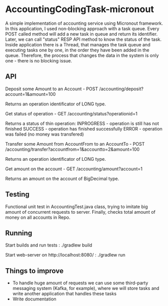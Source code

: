 # AccountingCodingTask-micronout
A simple implementation of accounting service using Micronout framework.
In this application, I used non-blocking approach with a task queue. Every POST called method will add a new task in queue and return its identifier. Later, we can call "status" RESP API method to know the status of the task.
Inside application there is a Thread, that manages the task queue and executing tasks one by one, in the order they have been added in the queue. Therefore, the process that changes the data in the system is only one - there is no blocking issue.

## API

Deposit some Amount to an Account -
POST /accounting/deposit?account=1&amount=100

Returns an operation identificator of LONG type.

Get status of operation -
GET /accounting/status?operationid=1

Returns a status of thin operation:
INPROGRESS - operation is still has not finished
SUCCESS - operation has finished successfully
ERROR - operation was failed (no money was transfered)

Transfer some Amount from AccountFrom to an AccountTo -
POST /accounting/transfer?accountfrom=1&accountto=2&amount=100

Returns an operation identificator of LONG type.

Get amount on the account -
GET /accounting/amount?account=1

Returns an amount on the account of BigDecimal type.


## Testing

Functional unit test in AccountingTest.java class, trying to imitate big amount of concurrent requests to server.
Finally, checks total amount of money on all accounts in Repo.

## Running

Start builds and run tests :
./gradlew build

Start web-server on http://localhost:8080/ :
./gradlew run

## Things to improve

- To handle huge amount of requests we can use some third-party messaging system (Kafka, for example), where we will store tasks and write another application that handles these tasks
- Write documentation

